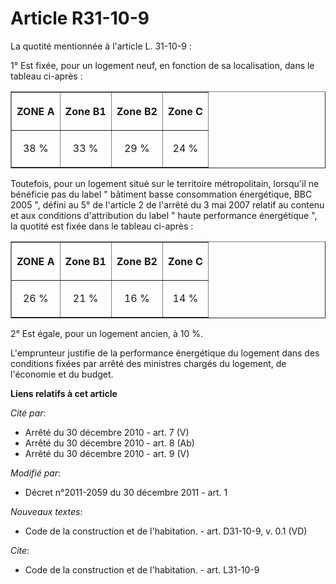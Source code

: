 # Article R31-10-9

La quotité mentionnée à l'article L. 31-10-9 : 

1° Est fixée, pour un logement neuf, en fonction de sa localisation, dans le tableau ci-après : 

<table width="750" border="1">
  <tbody>
    <tr>
      <th>

ZONE A 

</th>
      <th>

Zone B1 

</th>
      <th>

Zone B2 

</th>
      <th>

Zone C 

</th>
    </tr>
    <tr>
      <td align="center">

38 % 

</td>
      <td align="center">

33 % 

</td>
      <td align="center">

29 % 

</td>
      <td align="center">

24 % 

</td>
    </tr>
  </tbody>
</table>

Toutefois, pour un logement situé sur le territoire métropolitain, lorsqu'il ne bénéficie pas du label " bâtiment basse
consommation énergétique, BBC 2005 ", défini au 5° de l'article 2 de l'arrêté du 3 mai 2007 relatif au contenu et aux
conditions d'attribution du label " haute performance énergétique ", la quotité est fixée dans le tableau ci-après : 

<table width="750" border="1">
  <tbody>
    <tr>
      <th>

ZONE A 

</th>
      <th>

Zone B1 

</th>
      <th>

Zone B2 

</th>
      <th>

Zone C 

</th>
    </tr>
    <tr>
      <td align="center">

26 % 

</td>
      <td align="center">

21 % 

</td>
      <td align="center">

16 % 

</td>
      <td align="center">

14 % 

</td>
    </tr>
  </tbody>
</table>

2° Est égale, pour un logement ancien, à 10 %.

L'emprunteur justifie de la performance énergétique du logement dans des conditions fixées par arrêté des ministres chargés
du logement, de l'économie et du budget.

**Liens relatifs à cet article**

_Cité par_:

  - Arrêté du 30 décembre 2010 - art. 7 (V)
  - Arrêté du 30 décembre 2010 - art. 8 (Ab)
  - Arrêté du 30 décembre 2010 - art. 9 (V)

_Modifié par_:

  - Décret n°2011-2059 du 30 décembre 2011 - art. 1

_Nouveaux textes_:

  - Code de la construction et de l'habitation. - art. D31-10-9, v. 0.1 (VD)

_Cite_:

  - Code de la construction et de l'habitation. - art. L31-10-9
